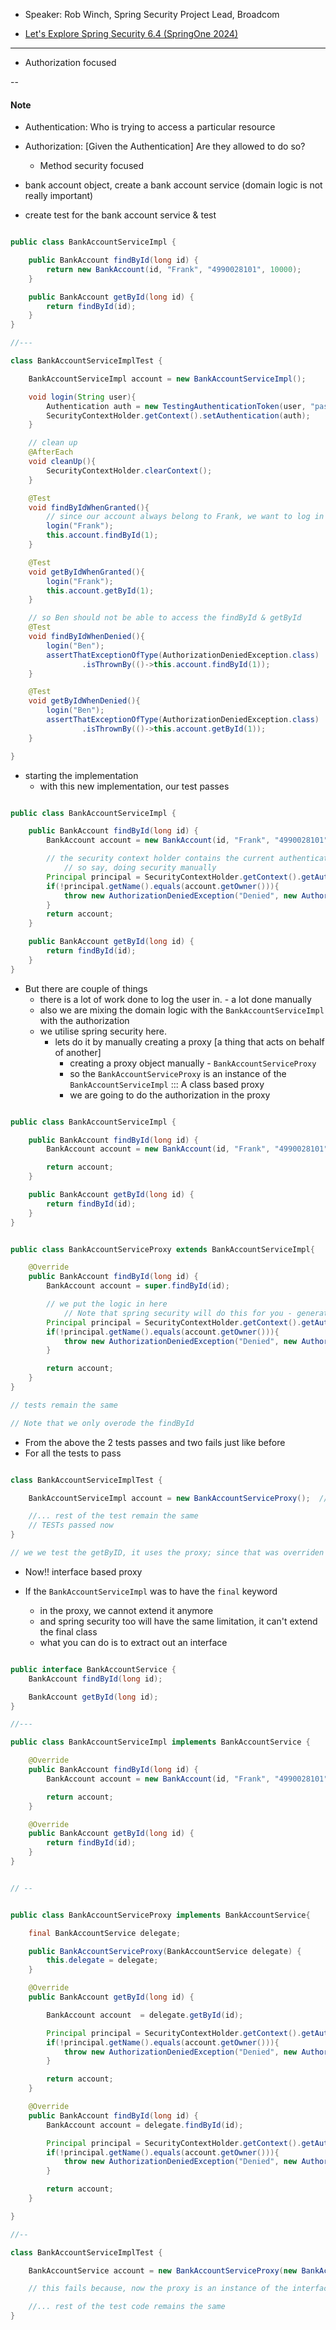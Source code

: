 - Speaker: Rob Winch, Spring Security Project Lead, Broadcom

- [Let's Explore Spring Security 6.4 (SpringOne 2024)](https://youtu.be/9eoi1TViceM?list=PLgGXSWYM2FpPDrv8zmf3oN6SX1prqmESN)

---

- Authorization focused

--

#### Note
 
- Authentication: Who is trying to access a particular resource
- Authorization: [Given the Authentication] Are they allowed to do so?
    - Method security focused


- bank account object, create a bank account service  (domain logic is not really important)
- create test for the bank account service & test

```java

public class BankAccountServiceImpl {

    public BankAccount findById(long id) {
        return new BankAccount(id, "Frank", "4990028101", 10000);
    }

    public BankAccount getById(long id) {
        return findById(id);
    }
}

//---

class BankAccountServiceImplTest {

    BankAccountServiceImpl account = new BankAccountServiceImpl();

    void login(String user){
        Authentication auth = new TestingAuthenticationToken(user, "password", "ROLE_USER");
        SecurityContextHolder.getContext().setAuthentication(auth);
    }

    // clean up
    @AfterEach
    void cleanUp(){
        SecurityContextHolder.clearContext();
    }

    @Test
    void findByIdWhenGranted(){
        // since our account always belong to Frank, we want to log in as such
        login("Frank");
        this.account.findById(1);
    }

    @Test
    void getByIdWhenGranted(){
        login("Frank");
        this.account.getById(1);
    }

    // so Ben should not be able to access the findById & getById
    @Test
    void findByIdWhenDenied(){
        login("Ben");
        assertThatExceptionOfType(AuthorizationDeniedException.class)
                .isThrownBy(()->this.account.findById(1));
    }

    @Test
    void getByIdWhenDenied(){
        login("Ben");
        assertThatExceptionOfType(AuthorizationDeniedException.class)
                .isThrownBy(()->this.account.getById(1));
    }

}


```
- starting the implementation
    - with this new implementation, our test passes
    

```java

public class BankAccountServiceImpl {

    public BankAccount findById(long id) {
        BankAccount account = new BankAccount(id, "Frank", "4990028101", 10000);

        // the security context holder contains the current authentication
            // so say, doing security manually
        Principal principal = SecurityContextHolder.getContext().getAuthentication();
        if(!principal.getName().equals(account.getOwner())){
            throw new AuthorizationDeniedException("Denied", new AuthorizationDecision(false));
        }
        return account;
    }

    public BankAccount getById(long id) {
        return findById(id);
    }
}

```

- But there are couple of things
    - there is a lot of work done to log the user in. - a lot done manually
    - also we are mixing the domain logic with the `BankAccountServiceImpl` with the authorization
    - we utilise spring security here.
        - lets do it by manually creating a proxy [a thing that acts on behalf of another]
            - creating a proxy object manually - `BankAccountServiceProxy`
            - so the `BankAccountServiceProxy` is an instance of the `BankAccountServiceImpl`  ::: A class based proxy
            - we are going to do the authorization in the proxy


```java

public class BankAccountServiceImpl {

    public BankAccount findById(long id) {
        BankAccount account = new BankAccount(id, "Frank", "4990028101", 10000);

        return account;
    }

    public BankAccount getById(long id) {
        return findById(id);
    }
}


public class BankAccountServiceProxy extends BankAccountServiceImpl{

    @Override
    public BankAccount findById(long id) {
        BankAccount account = super.findById(id);

        // we put the logic in here
            // Note that spring security will do this for you - generate the proxy automatically - classed based proxy - CGLIB
        Principal principal = SecurityContextHolder.getContext().getAuthentication();
        if(!principal.getName().equals(account.getOwner())){
            throw new AuthorizationDeniedException("Denied", new AuthorizationDecision(false));
        }

        return account;
    }
}

// tests remain the same

// Note that we only overode the findById
```

- From the above the 2 tests passes and two fails just like before
- For all the tests to pass

```java

class BankAccountServiceImplTest {

    BankAccountServiceImpl account = new BankAccountServiceProxy();  // moved from BankAccountServiceImpl();

    //... rest of the test remain the same
    // TESTs passed now
}

// we we test the getByID, it uses the proxy; since that was overriden

```

- Now!! interface based proxy

- If the `BankAccountServiceImpl` was to have the `final` keyword
    - in the proxy, we cannot extend it anymore
    - and spring security too will have the same limitation, it can't extend the final class
    - what you can do is to extract out an interface

```java

public interface BankAccountService {
    BankAccount findById(long id);

    BankAccount getById(long id);
}

//---

public class BankAccountServiceImpl implements BankAccountService {

    @Override
    public BankAccount findById(long id) {
        BankAccount account = new BankAccount(id, "Frank", "4990028101", 10000);

        return account;
    }

    @Override
    public BankAccount getById(long id) {
        return findById(id);
    }
}


// --


public class BankAccountServiceProxy implements BankAccountService{

    final BankAccountService delegate;

    public BankAccountServiceProxy(BankAccountService delegate) {
        this.delegate = delegate;
    }

    @Override
    public BankAccount getById(long id) {

        BankAccount account  = delegate.getById(id);

        Principal principal = SecurityContextHolder.getContext().getAuthentication();
        if(!principal.getName().equals(account.getOwner())){
            throw new AuthorizationDeniedException("Denied", new AuthorizationDecision(false));
        }

        return account;
    }

    @Override
    public BankAccount findById(long id) {
        BankAccount account = delegate.findById(id);

        Principal principal = SecurityContextHolder.getContext().getAuthentication();
        if(!principal.getName().equals(account.getOwner())){
            throw new AuthorizationDeniedException("Denied", new AuthorizationDecision(false));
        }

        return account;
    }

}

//--

class BankAccountServiceImplTest {

    BankAccountService account = new BankAccountServiceProxy(new BankAccountServiceImpl());

    // this fails because, now the proxy is an instance of the interface and not the class ::: BankAccountServiceImpl account = new BankAccountServiceProxy(new BankAccountServiceImpl());

    //... rest of the test code remains the same
}
```